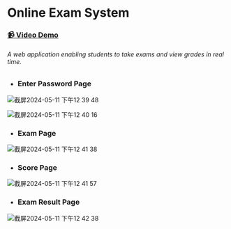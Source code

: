 # Online Exam System 
### [📹 Video Demo](https://www.youtube.com/live/gvQtahgf-E4?si=LQQF4-8VbBYmPePi)
###### A web application enabling students to take exams and view grades in real time.

- ### Enter Password Page
![截屏2024-05-11 下午12 39 48](https://github.com/Luna-Jia/sql-hw4/assets/73403516/c88b0430-2c66-4665-9cc7-ea9220c2d029)


![截屏2024-05-11 下午12 40 16](https://github.com/Luna-Jia/sql-hw4/assets/73403516/8d1c65b6-619b-4c9b-ad05-5780915d4dff)

- ### Exam Page
![截屏2024-05-11 下午12 41 38](https://github.com/Luna-Jia/sql-hw4/assets/73403516/3be3b866-290f-439d-8225-eb8a474c149c)

- ### Score Page
![截屏2024-05-11 下午12 41 57](https://github.com/Luna-Jia/sql-hw4/assets/73403516/88bf7499-cc18-4eaa-996a-84af5fbd480b)

- ### Exam Result Page
![截屏2024-05-11 下午12 42 38](https://github.com/Luna-Jia/sql-hw4/assets/73403516/2aee3969-2e38-44cb-8f40-5b65fc444811)
